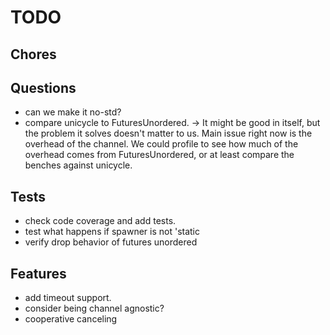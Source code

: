 # TODO


## Chores


## Questions

- can we make it no-std?
- compare unicycle to FuturesUnordered. -> It might be good in itself, but the problem it solves doesn't matter to us. Main issue right now is the overhead of the channel. We could profile to see how much of the overhead comes from FuturesUnordered, or at least compare the benches against unicycle.

## Tests

- check code coverage and add tests.
- test what happens if spawner is not 'static
- verify drop behavior of futures unordered

## Features

- add timeout support.
- consider being channel agnostic?
- cooperative canceling


